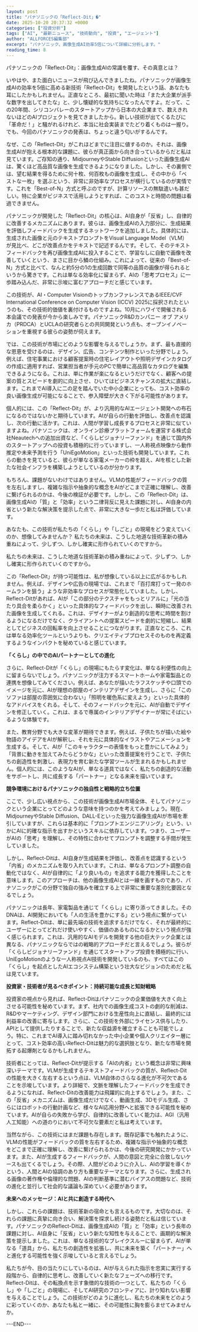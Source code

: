 ```yaml
---
layout: post
title: "パナソニックの「Reflect-Dit」�"
date: 2025-10-20 20:37:32 +0000
categories: ["投資分析"]
tags: ["AI", "最新ニュース", "技術動向", "投資", "エージェント"]
author: "ALLFORCES編集部"
excerpt: "パナソニック、画像生成AI効率5倍について詳細に分析します。"
reading_time: 8
---
```


パナソニックの「Reflect-Dit」：画像生成AIの常識を覆す、その真意とは？

いやはや、また面白いニュースが飛び込んできましたね。パナソニックが画像生成AIの効率を5倍に高める新技術「Reflect-Dit」を開発したという話、あなたも耳にしたかもしれません。正直なところ、最初に聞いた時は「また大企業が派手な数字を出してきたな」と、少し懐疑的な気持ちになったんですよ。だって、この20年間、シリコンバレーのスタートアップから日本の大企業まで、数えきれないほどのAIプロジェクトを見てきましたから。新しい技術が出てくるたびに「革命だ！」と騒がれるけれど、本当に社会実装までたどり着くものは一握り。でも、今回のパナソニックの発表は、ちょっと違う匂いがするんです。

なぜ、この「Reflect-Dit」がこれほどまでに注目に値するのか。それは、画像生成AIが抱える根本的な課題に、彼らが真正面から向き合っているからだと私は見ています。ご存知の通り、MidjourneyやStable Diffusionといった画像生成AIは、驚くほど高品質な画像を生成できるようになりました。しかし、その裏側では、望む結果を得るために何十枚、何百枚もの画像を生成し、その中から「ベストな一枚」を選ぶという、非常に非効率なプロセスが横行しているのが実情です。これを「Best-of-N」方式と呼ぶのですが、計算リソースの無駄遣いも甚だしい。特に企業がビジネスで活用しようとすれば、このコストと時間の問題は看過できません。

パナソニックが開発した「Reflect-Dit」の核心は、AI自身が「反省」し、自律的に改善するメカニズムにあります。彼らは、画像生成AIの入力部分に、生成結果を評価しフィードバックを生成するネットワークを追加しました。具体的には、生成された画像と元のテキストプロンプトをVisual Language Model（VLM）が見比べ、どこが改善点かをテキストで記述するんです。そして、そのテキストフィードバックを再び画像生成AIに投入することで、学習なしに自動で画像を改善していくという、まさに目から鱗の仕組み。これによって、従来の「Best-of-N」方式と比べて、なんと約5分の1の生成回数で同等の品質の画像が得られるというから驚きです。これは単なる効率化に留まらず、AIの「思考プロセス」に一歩踏み込んだ、非常に示唆に富むアプローチだと感じています。

この技術が、AI・Computer VisionのトップカンファレンスであるIEEE/CVF International Conference on Computer Vision (ICCV) 2025に採択されたというのも、その技術的価値を裏付けるものですよね。10月にハワイで開催される本会議での発表が今から楽しみです。パナソニックR&Dカンパニー オブ アメリカ（PRDCA）とUCLAの研究者らとの共同開発という点も、オープンイノベーションを重視する彼らの姿勢が伺えます。

では、この技術が市場にどのような影響を与えるでしょうか。まず、最も直接的な恩恵を受けるのは、デザイン、広告、コンテンツ制作といった分野でしょう。例えば、住宅事業における顧客提案時の住宅レイアウトや照明デザインカタログの作成に適用すれば、営業担当者が手元のPCで簡単に高品質なカタログを編集できるようになる。これは、単に作業が楽になるというだけでなく、顧客への提案の質とスピードを劇的に向上させ、ひいてはビジネスチャンスの拡大に直結します。これまでAI導入に二の足を踏んでいた中小企業にとっても、コスト効率の良い画像生成が可能になることで、参入障壁が大きく下がる可能性があります。

個人的には、この「Reflect-Dit」が、より汎用的なAIエージェント開発への布石になるのではないかと期待しています。AIが自らの行動を評価し、改善点を認識し、次の行動に活かす。これは、人間が学習し成長するプロセスと非常に似ていますよね。パナソニックは、オンライン診療プラットフォームを運営する株式会社Neautechへの追加出資など、「くらしビジョナリーファンド」を通じて国内外のスタートアップへの投資も積極的に行っていますし、一人称視点映像から動作推定や未来予測を行う「UniEgoMotion」といった技術も開発しています。これらの動きを見ていると、彼らが単なる家電メーカーの枠を超え、AIを核とした新たな社会インフラを構築しようとしているのが分かります。

もちろん、課題がないわけではありません。VLMの性能がフィードバックの質を左右しますし、複雑な指示や抽象的な概念をAIがどこまで正確に理解し、改善に繋げられるのかは、今後の検証が必要です。しかし、この「Reflect-Dit」は、画像生成AIの「質」と「効率」という二律背反に見えた課題に対し、AI自身の内省という新たな解決策を提示した点で、非常に大きな一歩だと私は評価しています。

あなたも、この技術が私たちの「くらし」や「しごと」の現場をどう変えていくのか、想像してみませんか？ 私たちの未来は、こうした地道な技術革新の積み重ねによって、少しずつ、しかし確実に形作られていくのですから。

私たちの未来は、こうした地道な技術革新の積み重ねによって、少しずつ、しかし確実に形作られていくのですから。

この「Reflect-Dit」が持つ可能性は、私が想像している以上に広がるかもしれません。例えば、デザインや広告の現場では、これまで「百打席打って一発のホームランを狙う」ような非効率なプロセスが常態化していました。しかし、Reflect-Ditがあれば、AIが「この部分のテクスチャをもっとリアルに」「光の当たり具合を柔らかく」といった具体的なフィードバックを出し、瞬時に改善された画像を生成してくれる。これは、デザイナーがより創造的な思考に時間を割けるようになるだけでなく、クライアントへの提案スピードを劇的に短縮し、結果としてビジネスの回転率を向上させることにつながります。正直なところ、これは単なる効率化ツールというよりも、クリエイティブプロセスそのものを再定義するようなインパクトを秘めていると感じています。

**「くらし」の中でのAIパートナーとしての進化**

さらに、Reflect-Ditが「くらし」の現場にもたらす変化は、単なる利便性の向上に留まらないでしょう。パナソニックが注力するスマートホームや家電製品との連携を想像してみてください。例えば、あなたが描いたラフスケッチや口頭でのイメージを元に、AIが理想の部屋のインテリアデザインを生成し、さらに「このソファは部屋の雰囲気に合わない」「照明を暖色系に変えよう」といった具体的なアドバイスをくれる。そして、そのフィードバックを元に、AIが自動でデザインを修正していく。これは、まるで専属のインテリアデザイナーが常にそばにいるような体験です。

また、教育分野でも大きな変革が期待できます。例えば、子供たちが描いた絵や物語のアイデアをAIが解釈し、それを元に具体的なイラストやアニメーションを生成する。そして、AIが「このキャラクターの表情をもっと豊かにしてみよう」「背景に動きを加えてみたらどうかな」といった改善提案を行うことで、子供たちの創造性を刺激し、表現力を育む新たな学習ツールが生まれるかもしれません。個人的には、このようなAIが、単なる道具ではなく、私たちの創造的な活動をサポートし、共に成長する「パートナー」となる未来を描いています。

**競争環境におけるパナソニックの独自性と戦略的立ち位置**

ここで、少し広い視点から、この技術が画像生成AI市場全体、そしてパナソニックという企業にとってどのような意味を持つのかを考えてみましょう。現在、MidjourneyやStable Diffusion、DALL-Eといった強力な画像生成AIが市場を牽引していますが、これらは基本的に「プロンプトエンジニアリング」という、いかにAIに的確な指示を出すかというスキルに依存しています。つまり、ユーザーがAIの「思考」を理解し、その特性に合わせてプロンプトを調整する手間が発生していました。

しかし、Reflect-Ditは、AI自身が生成結果を評価し、改善点を認識するという「内省」のメカニズムを取り入れています。これは、単なるプロンプト調整の自動化ではなく、AIが自律的に「より良いもの」を追求する能力を獲得したことを意味します。このアプローチは、他の画像生成AIとは一線を画すものであり、パナソニックがこの分野で独自の強みを確立する上で非常に重要な差別化要因となるでしょう。

パナソニックは長年、家電製品を通じて「くらし」に寄り添ってきました。そのDNAは、AI開発においても「人の生活を豊かにする」という視点に繋がっています。Reflect-Ditは、単に最先端の技術を追求するだけでなく、それが最終的にユーザーにとってどれだけ使いやすく、価値のあるものになるかという視点が強く感じられます。これは、汎用的なAIモデルを開発する他の巨大テック企業とは異なる、パナソニックならではの戦略的アプローチだと言えるでしょう。彼らが「くらしビジョナリーファンド」を通じてスタートアップ投資を積極的に行い、UniEgoMotionのような一人称視点AI技術を開発しているのも、すべてはこの「くらし」を起点としたAIエコシステム構築という壮大なビジョンのためだと私は見ています。

**投資家・技術者が見るべきポイント：持続可能な成長と知財戦略**

投資家の視点から見れば、Reflect-Ditはパナソニックの企業価値を大きく向上させる可能性を秘めています。まず、社内での画像生成コストの劇的な削減は、R&Dやマーケティング、デザイン部門における生産性向上に直結し、最終的には利益率の改善に寄与します。さらに、この技術を外部にライセンス供与したり、APIとして提供したりすることで、新たな収益源を確立することも可能でしょう。特に、これまでAI導入に踏み切れなかった中小企業や個人クリエイター層にとって、コスト効率の高いReflect-Ditは魅力的な選択肢となり、新たな市場を開拓する起爆剤となるかもしれません。

技術者にとっては、Reflect-Ditが提示する「AIの内省」という概念は非常に興味深いテーマです。VLMが生成するテキストフィードバックの質が、Reflect-Ditの性能を大きく左右するという点は、VLM自体のさらなる進化が不可欠であることを示唆しています。より詳細で、文脈を理解したフィードバックを生成できるようになれば、Reflect-Ditの改善能力は飛躍的に向上するでしょう。また、この「反省」メカニズムは、画像生成だけでなく、動画生成、3Dモデル生成、さらにはロボットの行動計画など、様々なAI応用分野へと拡張できる可能性を秘めています。AIが自らの失敗から学び、自律的に改善していく能力は、AGI（汎用人工知能）への道のりにおいて不可欠な要素だと私は考えています。

当然ながら、この技術にはまだ課題も存在します。既存記事でも触れたように、VLMの性能がフィードバックの質を左右するため、複雑な指示や抽象的な概念をどこまで正確に理解し、改善に繋げられるかは、今後の研究開発にかかっています。また、AIが生成するフィードバックが、人間の意図と完全に合致しないケースも出てくるでしょう。その際、人間がどのように介入し、AIの学習を導くかという、人間とAIの協調のあり方も重要なテーマとなります。さらに、生成される画像の著作権や倫理的な問題、AIの判断基準に潜むバイアスの問題など、技術の進化と並行して社会的な議論も深めていく必要があります。

**未来へのメッセージ：AIと共に創造する時代へ**

しかし、これらの課題は、技術革新の宿命とも言えるものです。大切なのは、それらの課題に真摯に向き合い、解決策を探求し続ける姿勢だと私は信じています。パナソニックのReflect-Ditは、画像生成AIの「質」と「効率」という長年の課題に対し、AI自身に「反省」という新たな知性を与えることで、画期的な解決策を提示しました。これは、単なる技術的なブレイクスルーに留まらず、AIが単なる「道具」から、私たちの創造性を拡張し、共に未来を築く「パートナー」へと進化する可能性を強く示唆していると言えるでしょう。

私たちが今、目の当たりにしているのは、AIが与えられた指示を忠実に実行する段階から、自律的に思考し、改善していく新たなフェーズへの移行です。Reflect-Ditは、その転換点を示す象徴的な技術の一つとして、私たちの「くらし」や「しごと」の現場に、そしてAI研究のフロンティアに、計り知れない影響を与えることでしょう。この技術がどのように進化し、私たちの未来をどのように彩っていくのか、あなたも私と一緒に、その可能性に胸を膨らませてみませんか。

---END---